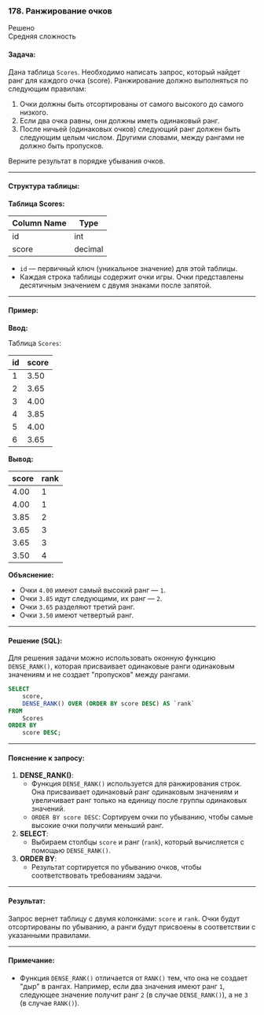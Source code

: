 ### 178. Ранжирование очков
Решено  
Средняя сложность

#### Задача:
Дана таблица `Scores`. Необходимо написать запрос, который найдет ранг для каждого очка (score). Ранжирование должно выполняться по следующим правилам:

1. Очки должны быть отсортированы от самого высокого до самого низкого.
2. Если два очка равны, они должны иметь одинаковый ранг.
3. После ничьей (одинаковых очков) следующий ранг должен быть следующим целым числом. Другими словами, между рангами не должно быть пропусков.

Верните результат в порядке убывания очков.

---

#### Структура таблицы:

**Таблица Scores:**

| Column Name | Type    |
|-------------|---------|
| id          | int     |
| score       | decimal |

- `id` — первичный ключ (уникальное значение) для этой таблицы.
- Каждая строка таблицы содержит очки игры. Очки представлены десятичным значением с двумя знаками после запятой.

---

#### Пример:

**Ввод:**

Таблица `Scores`:

| id | score |
|----|-------|
| 1  | 3.50  |
| 2  | 3.65  |
| 3  | 4.00  |
| 4  | 3.85  |
| 5  | 4.00  |
| 6  | 3.65  |

**Вывод:**

| score | rank |
|-------|------|
| 4.00  | 1    |
| 4.00  | 1    |
| 3.85  | 2    |
| 3.65  | 3    |
| 3.65  | 3    |
| 3.50  | 4    |

**Объяснение:**
- Очки `4.00` имеют самый высокий ранг — `1`.
- Очки `3.85` идут следующими, их ранг — `2`.
- Очки `3.65` разделяют третий ранг.
- Очки `3.50` имеют четвертый ранг.

---

#### Решение (SQL):

Для решения задачи можно использовать оконную функцию `DENSE_RANK()`, которая присваивает одинаковые ранги одинаковым значениям и не создает "пропусков" между рангами.

```sql
SELECT 
    score,
    DENSE_RANK() OVER (ORDER BY score DESC) AS `rank`
FROM 
    Scores
ORDER BY 
    score DESC;
```

---

#### Пояснение к запросу:
1. **DENSE_RANK()**:
    - Функция `DENSE_RANK()` используется для ранжирования строк. Она присваивает одинаковый ранг одинаковым значениям и увеличивает ранг только на единицу после группы одинаковых значений.
    - `ORDER BY score DESC`: Сортируем очки по убыванию, чтобы самые высокие очки получили меньший ранг.
2. **SELECT**:
    - Выбираем столбцы `score` и ранг (`rank`), который вычисляется с помощью `DENSE_RANK()`.
3. **ORDER BY**:
    - Результат сортируется по убыванию очков, чтобы соответствовать требованиям задачи.

---

#### Результат:
Запрос вернет таблицу с двумя колонками: `score` и `rank`. Очки будут отсортированы по убыванию, а ранги будут присвоены в соответствии с указанными правилами.

---

#### Примечание:
- Функция `DENSE_RANK()` отличается от `RANK()` тем, что она не создает "дыр" в рангах. Например, если два значения имеют ранг `1`, следующее значение получит ранг `2` (в случае `DENSE_RANK()`), а не `3` (в случае `RANK()`).
